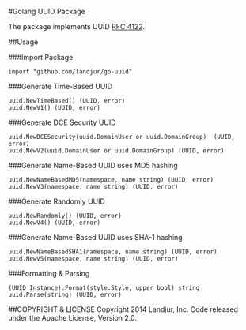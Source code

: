 #Golang UUID Package

The package implements UUID [RFC 4122](http://www.ietf.org/rfc/rfc4122.txt).

##Usage

###Import Package

    import "github.com/landjur/go-uuid"

###Generate Time-Based UUID

    uuid.NewTimeBased() (UUID, error)
    uuid.NewV1() (UUID, error)

###Generate DCE Security UUID

    uuid.NewDCESecurity(uuid.DomainUser or uuid.DomainGroup)  (UUID, error)
    uuid.NewV2(uuid.DomainUser or uuid.DomainGroup) (UUID, error)

###Generate Name-Based UUID uses MD5 hashing

    uuid.NewNameBasedMD5(namespace, name string) (UUID, error)
    uuid.NewV3(namespace, name string) (UUID, error)

###Generate Randomly UUID

    uuid.NewRandomly() (UUID, error)
    uuid.NewV4() (UUID, error)

###Generate Name-Based UUID uses SHA-1 hashing

    uuid.NewNameBasedSHA1(namespace, name string) (UUID, error)
    uuid.NewV5(namespace, name string) (UUID, error)

###Formatting & Parsing
    
    (UUID Instance).Format(style.Style, upper bool) string
    uuid.Parse(string) (UUID, error)
    

##COPYRIGHT & LICENSE
Copyright 2014 Landjur, Inc. Code released under the Apache License, Version 2.0.
